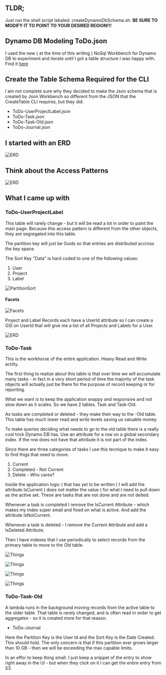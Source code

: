 ## TLDR;
Just run the shell script labaled: createDynamoDbSchema.sh.
**BE SURE TO MODIFY IT TO POINT TO YOUR DESIRED REGION!!!**

## Dynamo DB Modeling ToDo.json

I used the new ( at the time of this writing ) NoSql Workbench for Dynamo DB to experiment and iterate until I got a table structure I was happy with.  
Find it [here](https://docs.aws.amazon.com/amazondynamodb/latest/developerguide/workbench.html)

## Create the Table Schema Required for the CLI
I am not complete sure why they decided to make the Json schema that is created by Json Workbench so different from the JSON that the CreateTable CLI requires, but they did.  

* ToDo-UserProjectLabel.json
* ToDo-Task.json
* ToDo-Task-Old.json
* ToDo-Journal.json

## I started with an ERD

![ERD](./ERD.jpg)

## Think about the Access Patterns

![ERD](./Views.jpg)

## What I came up with



### ToDo-UserProjectLabel
This table will rarely change - but it will be read a lot in order to paint the main page.  Because this access pattern is different from the other objects, they are segregated into this table.  

The partition key will just be Guids so that entries are distributed accross the key space.  

The Sort Key "Data" is hard coded to one of the following values:
1. User
2. Project
3. Label

![PartitionSort](./UserProjectLableTablePartitionSort.PNG)


#### Facets
![Facets](./UserProjectLableTableFacets.PNG)


Project and Label Records each have a UserId attribute so I can create a GSI on UserId that will give me a list of all Projects and Labels for a User.  

![ERD](./GetProjectsAndLabelsForUser.PNG)



### ToDo-Task
This is the workhorse of the entire application.  Heavy Read and Write actiity.  

The first thing to realize about this table is that over time we will accumulate many tasks - in fact in a very short period of time the majority of the task objects will actually just be there for the purpose of record keeping or for reporting.  

What we want is to keep the application snappy and responsive and not slow down as it scales.  So we have 2 tables.  Task and Task-Old.  

As tasks are completed or deleted - they make their way to the -Old table.  This table has much lower read and write levels saving us valuable money.  

To make queries deciding what needs to go to the old table there is a really cool trick Dynamo DB has.  Use an attribute for a row on a global secondary index.  If the row does not have that attribute it is not part of the index.  

Since there are three categories of tasks I use this tecnique to make it easy to find thigs that need to move. 

1. Current
2. Completed - Not Current
3. Delete - Who cares?

Inside the application logic ( that has yet to be written ) I will add the attribute IsCurrent ( does not matter the value ) for what I need to pull down as the active set.  These are tasks that are not done and are not delted.    

Whenever a task is completed I remove the IsCurrent Attribute - which makes my index super small and fixed on what is active.  And add the attribute IsNotCurrent.  

Whenever a task is deleted - I remove the Current Attribute and add a IsDeleted Attribute.  

Then I have indexes that I use periodically to select records from the primary table to move to the Old table.  

![Things](./ToDoTaskAllData.PNG)

![Things](./ToDoTaskCurrentItems.PNG)

![Things](./ToDoTaskDeletedItems.PNG)

![Things](./ToDoTaskOldItems.PNG)

### ToDo-Task-Old

A lambda runs in the background moving records from the active table to the older table.  That table is rarely changed, and is often read in order to get aggregates - so it is created more for that reason.  
* ToDo-Journal

Here the Partition Key is the User Id and the Sort Key is the Date Created.  This should hold.  The only concern is that if this partition ever grows larger than 10 GB - then we will be exceeding the max capable limits.  

In an effor to keep thing small.  I just keep a snippet of the entry to show right away in the UI - but when they click on it I can get the entire entry from S3.  

